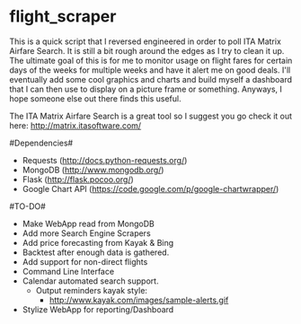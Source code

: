 flight_scraper
===============

This is a quick script that I reversed engineered in order to poll ITA Matrix Airfare Search. It is still a bit rough around the edges as I try to clean it up. The ultimate goal of this is for me to monitor usage on flight fares for certain days of the weeks for multiple weeks and have it alert me on good deals. I'll eventually add some cool graphics and charts and build myself a dashboard that I can then use to display on a picture frame or something. Anyways, I hope someone else out there finds this useful.

The ITA Matrix Airfare Search is a great tool so I suggest you go check it out here: http://matrix.itasoftware.com/

#Dependencies#
* Requests (http://docs.python-requests.org/)
* MongoDB (http://www.mongodb.org/)
* Flask (http://flask.pocoo.org/)
* Google Chart API (https://code.google.com/p/google-chartwrapper/)

#TO-DO#
* Make WebApp read from MongoDB
* Add more Search Engine Scrapers
* Add price forecasting from Kayak & Bing
* Backtest after enough data is gathered.
* Add support for non-direct flights
* Command Line Interface
* Calendar automated search support.
  * Output reminders kayak style:
      * http://www.kayak.com/images/sample-alerts.gif
* Stylize WebApp for reporting/Dashboard

